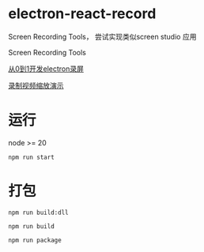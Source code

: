 # electron-react-record

Screen Recording Tools， 尝试实现类似screen studio 应用

Screen Recording Tools


[从0到1开发electron录屏](https://blog.csdn.net/weixin_42429220/category_12693530.html?fromshare=blogcolumn&sharetype=blogcolumn&sharerId=12693530&sharerefer=PC&sharesource=weixin_42429220&sharefrom=from_link)

[录制视频缩放演示](https://www.bilibili.com/video/BV13ugsegEnk/?spm_id_from=333.1387.homepage.video_card.click&vd_source=d5b28d31bf0713b1e64a887d37daeb4a)


# 运行

node >= 20

```
npm run start
```
# 打包
```
npm run build:dll
```

```
npm run build
```
```
npm run package
```


